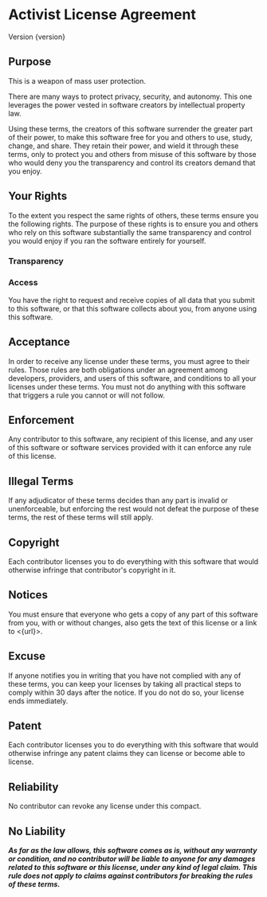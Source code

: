 # Activist License Agreement
Version {version}

## Purpose
This is a weapon of mass user protection.

There are many ways to protect privacy, security, and autonomy.  This one leverages the power vested in software creators by intellectual property law.

Using these terms, the creators of this software surrender the greater part of their power, to make this software free for you and others to use, study, change, and share.  They retain their power, and wield it through these terms, only to protect you and others from misuse of this software by those who would deny you the transparency and control its creators demand that you enjoy.

## Your Rights
To the extent you respect the same rights of others, these terms ensure you the following rights.  The purpose of these rights is to ensure you and others who rely on this software substantially the same transparency and control you would enjoy if you ran the software entirely for yourself.

### Transparency
<!-- copyleft -->

### Access
You have the right to request and receive copies of all data that you submit to this software, or that this software collects about you, from anyone using this software.

## Acceptance
In order to receive any license under these terms, you must agree to their rules. Those rules are both obligations under an agreement among developers, providers, and users of this software, and conditions to all your licenses under these terms.  You must not do anything with this software that triggers a rule you cannot or will not follow.

## Enforcement
Any contributor to this software, any recipient of this license, and any user of this software or software services provided with it can enforce any rule of this license.

## Illegal Terms
If any adjudicator of these terms decides than any part is invalid or unenforceable, but enforcing the rest would not defeat the purpose of these terms, the rest of these terms will still apply.

## Copyright
Each contributor licenses you to do everything with this software that would otherwise infringe that contributor's copyright in it.

## Notices
You must ensure that everyone who gets a copy of any part of this software from you, with or without changes, also gets the text of this license or a link to <{url}>.

## Excuse
If anyone notifies you in writing that you have not complied with any of these terms, you can keep your licenses by taking all practical steps to comply within 30 days after the notice.  If you do not do so, your license ends immediately.

## Patent
Each contributor licenses you to do everything with this software that would otherwise infringe any patent claims they can license or become able to license.

## Reliability
No contributor can revoke any license under this compact.

## No Liability
***As far as the law allows, this software comes as is, without any warranty or condition, and no contributor will be liable to anyone for any damages related to this software or this license, under any kind of legal claim.  This rule does not apply to claims against contributors for breaking the rules of these terms.***
